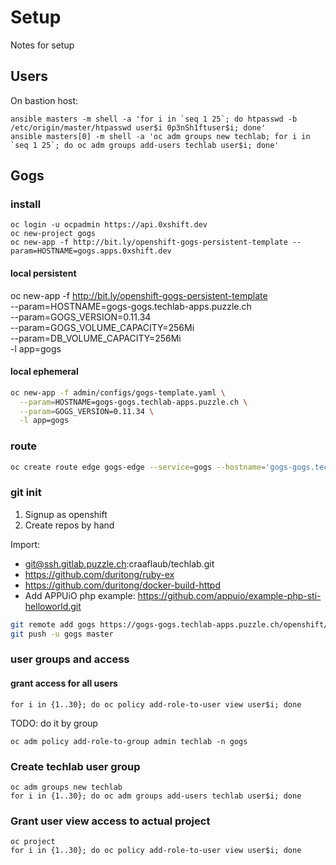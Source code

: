 # Setup

Notes for setup

## Users

On bastion host:

    ansible masters -m shell -a 'for i in `seq 1 25`; do htpasswd -b /etc/origin/master/htpasswd user$i 0p3nSh1ftuser$i; done'
    ansible masters[0] -m shell -a 'oc adm groups new techlab; for i in `seq 1 25`; do oc adm groups add-users techlab user$i; done'

## Gogs

### install

    oc login -u ocpadmin https://api.0xshift.dev
    oc new-project gogs
    oc new-app -f http://bit.ly/openshift-gogs-persistent-template --param=HOSTNAME=gogs.apps.0xshift.dev

#### local persistent

oc new-app -f http://bit.ly/openshift-gogs-persistent-template \
  --param=HOSTNAME=gogs-gogs.techlab-apps.puzzle.ch \
  --param=GOGS_VERSION=0.11.34 \
  --param=GOGS_VOLUME_CAPACITY=256Mi \
  --param=DB_VOLUME_CAPACITY=256Mi \
  -l app=gogs

#### local ephemeral

```bash
oc new-app -f admin/configs/gogs-template.yaml \
  --param=HOSTNAME=gogs-gogs.techlab-apps.puzzle.ch \
  --param=GOGS_VERSION=0.11.34 \
  -l app=gogs
```

### route

```bash
oc create route edge gogs-edge --service=gogs --hostname='gogs-gogs.techlab-apps.puzzle.ch'
```

### git init

1. Signup as openshift
1. Create repos by hand

Import:

* git@ssh.gitlab.puzzle.ch:craaflaub/techlab.git
* https://github.com/duritong/ruby-ex
* https://github.com/duritong/docker-build-httpd
* Add APPUiO php example: https://github.com/appuio/example-php-sti-helloworld.git


```bash
git remote add gogs https://gogs-gogs.techlab-apps.puzzle.ch/openshift/techlab.git
git push -u gogs master
```

### user groups and access

#### grant access for all users

    for i in {1..30}; do oc policy add-role-to-user view user$i; done

TODO: do it by group

    oc adm policy add-role-to-group admin techlab -n gogs

### Create techlab user group

    oc adm groups new techlab
    for i in {1..30}; do oc adm groups add-users techlab user$i; done

### Grant user view access to actual project

    oc project
    for i in {1..30}; do oc policy add-role-to-user view user$i; done

